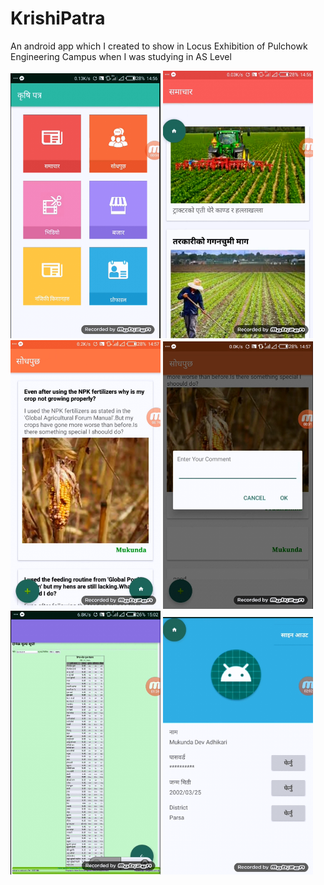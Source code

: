 # KrishiPatra
An android app which I created to show in Locus Exhibition of Pulchowk Engineering Campus when I was studying in AS Level


<img src="KP1.png" width="240">  <img src="KP2.png" width="240">
<img src="KP3.png" width="240">  <img src="KP4.png" width="240">
<img src="KP6.png" width="240">  <img src="KP7.png" width="240">  
